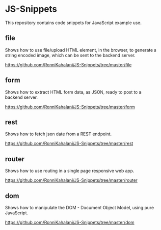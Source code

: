 # JS-Snippets
This repository contains code snippets for JavaScript example use.

## file
Shows how to use file/upload HTML element, in the browser, to generate a string encoded image, which can be sent to the backend server.

https://github.com/RonniKahalani/JS-Snippets/tree/master/file

## form
Shows how to extract HTML form data, as JSON, ready to post to a backend server.

https://github.com/RonniKahalani/JS-Snippets/tree/master/form

## rest
Shows how to fetch json date from a REST endpoint.

https://github.com/RonniKahalani/JS-Snippets/tree/master/rest

## router
Shows how to use routing in a single page responsive web app.

https://github.com/RonniKahalani/JS-Snippets/tree/master/router

## dom
Shows how to manipulate the DOM - Document Object Model, using pure JavaScript.

https://github.com/RonniKahalani/JS-Snippets/tree/master/dom
